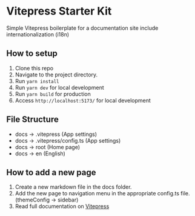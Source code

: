 # Vitepress Starter Kit

Simple Vitepress boilerplate for a documentation site include internationalization (i18n)

## How to setup

1. Clone this repo
2. Navigate to the project directory.
3. Run `yarn install`
4. Run `yarn dev` for local development
5. Run `yarn build` for production
6. Access `http://localhost:5173/` for local development

## File Structure

- docs -> .vitepress (App settings)
- docs -> .vitepress/config.ts (App settings)
- docs -> root (Home page)
- docs -> en (English)

## How to add a new page

1. Create a new markdown file in the docs folder.
2. Add the new page to navigation menu in the appropriate config.ts file. (themeConfig -> sidebar)
3. Read full documentation on [Vitepress](https://vitepress.dev/guide/what-is-vitepress)
